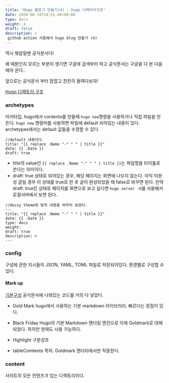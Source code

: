 ```yaml
---
title: "Hugo 블로그 만들기(4) : hugo 디렉터리구조"
date: 2020-06-18T14:51:48+09:00
type: docs
weight: 4
draft: false
description: >
 github action 사용해서 hugo blog 만들기 (4)
---
```


역시 헷갈릴땐 공식문서다! 

왜 때문인지 모르는 부분이 생기면 구글에 검색부터 하고 공식문서는 구글을 다 본 다음에야 온다..

앞으로는 공식문서 부터 맘잡고 찬찬히 들여다보자!

[Hugo 디렉토리 구조](https://gohugo.io/getting-started/directory-structure/#directory-structure-explained)

### archetypes
아키타입. hugo에서 contents를 만들때 `hugo new`명령을 사용하거나 직접 파일을 만든다.
`hugo new` 명령어를 사용하면 파일에 default 되어있는 내용이 있다. archetypes에서는 default 값들을 수정할 수 있다. 

```
//default 내용이다. 
title: "{{ replace .Name "-" " " | title }}"
date: {{ .Date }}
draft: true
```

- title의 value인 `{{ replace .Name "-" " " | title }}`는 파일명을 타이틀로 쓴다는 의미이다. 
- draft: true 상태로 되어있는 경우, 해당 페이지는 화면에 나오지 않는다. 아직 미완성 글일 경우 이 상태를 true로 한 후 글이 완성되었을 때 false로 바꾸면 된다. 
만약 draft: true인 상태로 페이지를 화면으로 보고 싶다면 `hugo server -D`를 사용해서 로컬서버에서 보면 된다.

```
//docsy theme에 맞게 내용을 바꾸어 보았다. 
---
title: "{{ replace .Name "-" " " | title }}"
date: {{ .Date }}
type: docs
weight: 
draft: true
description: >
---
```
### config
구성에 관한 지시들이 JSON, YAML, TOML 파일로 저장되어있다. 환경별로 구성할 수 있다. 

#### Mark up
[기본구성](https://gohugo.io/getting-started/configuration-markup#blackfriday)
공식문서에 나와있는 코드를 거의 다 넣었다.


- Gold Mark
    hugo에서 사용하는 기본 markdown 라이브러리. 빠르다는 장점이 있다.

- Black Friday
     Hugo의 기본 Markdown 렌더링 엔진으로 이제 Goldmark로 대체되었다. 하지만 현재도 사용 가능하다. 

- Highlight
    구문강조

- tableComtents
    목차. Goldmark 랜더러에서만 작동한다. 


### content
사이트의 모든 컨텐츠가 있는 디렉토리이다. 